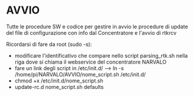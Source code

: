 # AVVIO
Tutte le procedure SW e codice per gestire in avvio le procedure di update del file di configurazione con info dal Concentratore e l'avvio di rtkrcv

Ricordarsi di fare da root (sudo -s):
 - modificare l'identificativo che compare nello script parsing_rtk.sh nella riga dove si chiama il webservice del concentratore NARVALO
 - fare un link degli script in /etc/init.d/ --> ln -s /home/pi/NARVALO/AVVIO/nome_script.sh /etc/init.d/ 
 - chmod +x /etc/init.d/nome_script.sh
 - update-rc.d nome_script.sh defaults

   
